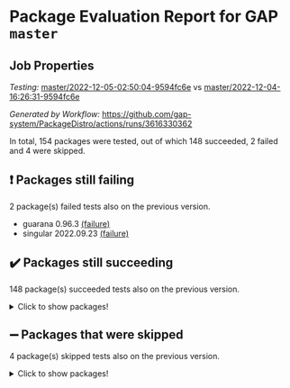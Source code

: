 # Package Evaluation Report for GAP `master`

## Job Properties

*Testing:* [master/2022-12-05-02:50:04-9594fc6e](https://github.com/gap-system/PackageDistro/blob/data/reports/master/2022-12-05-02:50:04-9594fc6e) vs [master/2022-12-04-16:26:31-9594fc6e](https://github.com/gap-system/PackageDistro/blob/data/reports/master/2022-12-04-16:26:31-9594fc6e)

*Generated by Workflow:* https://github.com/gap-system/PackageDistro/actions/runs/3616330362

In total, 154 packages were tested, out of which 148 succeeded, 2 failed and 4 were skipped.

## :exclamation: Packages still failing

2 package(s) failed tests also on the previous version.
- guarana 0.96.3 [(failure)](https://github.com/gap-system/PackageDistro/actions/runs/3616330362/jobs/6094312993)
- singular 2022.09.23 [(failure)](https://github.com/gap-system/PackageDistro/actions/runs/3616330362/jobs/6094318681)

## :heavy_check_mark: Packages still succeeding

148 package(s) succeeded tests also on the previous version.
<details><summary>Click to show packages!</summary>

- 4ti2interface 2022.09-01 [(success)](https://github.com/gap-system/PackageDistro/actions/runs/3616330362/jobs/6094308362)
- ace 5.6.1 [(success)](https://github.com/gap-system/PackageDistro/actions/runs/3616330362/jobs/6094308479)
- aclib 1.3.2 [(success)](https://github.com/gap-system/PackageDistro/actions/runs/3616330362/jobs/6094308573)
- agt 0.3 [(success)](https://github.com/gap-system/PackageDistro/actions/runs/3616330362/jobs/6094308659)
- alnuth 3.2.1 [(success)](https://github.com/gap-system/PackageDistro/actions/runs/3616330362/jobs/6094308779)
- anupq 3.2.6 [(success)](https://github.com/gap-system/PackageDistro/actions/runs/3616330362/jobs/6094308860)
- atlasrep 2.1.6 [(success)](https://github.com/gap-system/PackageDistro/actions/runs/3616330362/jobs/6094308936)
- autodoc 2022.10.20 [(success)](https://github.com/gap-system/PackageDistro/actions/runs/3616330362/jobs/6094309002)
- automata 1.15 [(success)](https://github.com/gap-system/PackageDistro/actions/runs/3616330362/jobs/6094309081)
- automgrp 1.3.2 [(success)](https://github.com/gap-system/PackageDistro/actions/runs/3616330362/jobs/6094309152)
- autpgrp 1.11 [(success)](https://github.com/gap-system/PackageDistro/actions/runs/3616330362/jobs/6094309227)
- cap 2022.11-28 [(success)](https://github.com/gap-system/PackageDistro/actions/runs/3616330362/jobs/6094309307)
- caratinterface 2.3.4 [(success)](https://github.com/gap-system/PackageDistro/actions/runs/3616330362/jobs/6094309398)
- cddinterface 2022.11.01 [(success)](https://github.com/gap-system/PackageDistro/actions/runs/3616330362/jobs/6094309491)
- circle 1.6.5 [(success)](https://github.com/gap-system/PackageDistro/actions/runs/3616330362/jobs/6094309566)
- classicpres 1.22 [(success)](https://github.com/gap-system/PackageDistro/actions/runs/3616330362/jobs/6094309649)
- cohomolo 1.6.10 [(success)](https://github.com/gap-system/PackageDistro/actions/runs/3616330362/jobs/6094309716)
- congruence 1.2.4 [(success)](https://github.com/gap-system/PackageDistro/actions/runs/3616330362/jobs/6094309801)
- corelg 1.56 [(success)](https://github.com/gap-system/PackageDistro/actions/runs/3616330362/jobs/6094309886)
- crime 1.6 [(success)](https://github.com/gap-system/PackageDistro/actions/runs/3616330362/jobs/6094309980)
- crisp 1.4.5 [(success)](https://github.com/gap-system/PackageDistro/actions/runs/3616330362/jobs/6094310059)
- crypting 0.10.4 [(success)](https://github.com/gap-system/PackageDistro/actions/runs/3616330362/jobs/6094310161)
- cryst 4.1.25 [(success)](https://github.com/gap-system/PackageDistro/actions/runs/3616330362/jobs/6094310242)
- crystcat 1.1.10 [(success)](https://github.com/gap-system/PackageDistro/actions/runs/3616330362/jobs/6094310316)
- ctbllib 1.3.4 [(success)](https://github.com/gap-system/PackageDistro/actions/runs/3616330362/jobs/6094310393)
- cubefree 1.19 [(success)](https://github.com/gap-system/PackageDistro/actions/runs/3616330362/jobs/6094310468)
- curlinterface 2.3.1 [(success)](https://github.com/gap-system/PackageDistro/actions/runs/3616330362/jobs/6094310537)
- cvec 2.7.6 [(success)](https://github.com/gap-system/PackageDistro/actions/runs/3616330362/jobs/6094310621)
- datastructures 0.3.0 [(success)](https://github.com/gap-system/PackageDistro/actions/runs/3616330362/jobs/6094310689)
- deepthought 1.0.6 [(success)](https://github.com/gap-system/PackageDistro/actions/runs/3616330362/jobs/6094310770)
- design 1.7 [(success)](https://github.com/gap-system/PackageDistro/actions/runs/3616330362/jobs/6094310842)
- difsets 2.3.1 [(success)](https://github.com/gap-system/PackageDistro/actions/runs/3616330362/jobs/6094310912)
- digraphs 1.6.0 [(success)](https://github.com/gap-system/PackageDistro/actions/runs/3616330362/jobs/6094310993)
- edim 1.3.6 [(success)](https://github.com/gap-system/PackageDistro/actions/runs/3616330362/jobs/6094311064)
- example 4.3.2 [(success)](https://github.com/gap-system/PackageDistro/actions/runs/3616330362/jobs/6094311147)
- examplesforhomalg 2022.11-01 [(success)](https://github.com/gap-system/PackageDistro/actions/runs/3616330362/jobs/6094311245)
- factint 1.6.3 [(success)](https://github.com/gap-system/PackageDistro/actions/runs/3616330362/jobs/6094311333)
- ferret 1.0.9 [(success)](https://github.com/gap-system/PackageDistro/actions/runs/3616330362/jobs/6094311406)
- fga 1.4.0 [(success)](https://github.com/gap-system/PackageDistro/actions/runs/3616330362/jobs/6094311498)
- fining 1.5.1 [(success)](https://github.com/gap-system/PackageDistro/actions/runs/3616330362/jobs/6094311573)
- float 1.0.3 [(success)](https://github.com/gap-system/PackageDistro/actions/runs/3616330362/jobs/6094311656)
- format 1.4.3 [(success)](https://github.com/gap-system/PackageDistro/actions/runs/3616330362/jobs/6094311739)
- forms 1.2.9 [(success)](https://github.com/gap-system/PackageDistro/actions/runs/3616330362/jobs/6094311827)
- fplsa 1.2.5 [(success)](https://github.com/gap-system/PackageDistro/actions/runs/3616330362/jobs/6094311921)
- fr 2.4.12 [(success)](https://github.com/gap-system/PackageDistro/actions/runs/3616330362/jobs/6094311999)
- francy 1.2.5 [(success)](https://github.com/gap-system/PackageDistro/actions/runs/3616330362/jobs/6094312105)
- fwtree 1.3 [(success)](https://github.com/gap-system/PackageDistro/actions/runs/3616330362/jobs/6094312164)
- gapdoc 1.6.6 [(success)](https://github.com/gap-system/PackageDistro/actions/runs/3616330362/jobs/6094312241)
- gauss 2022.11-01 [(success)](https://github.com/gap-system/PackageDistro/actions/runs/3616330362/jobs/6094312328)
- gaussforhomalg 2022.08-03 [(success)](https://github.com/gap-system/PackageDistro/actions/runs/3616330362/jobs/6094312403)
- gbnp 1.0.5 [(success)](https://github.com/gap-system/PackageDistro/actions/runs/3616330362/jobs/6094312487)
- generalizedmorphismsforcap 2022.11-01 [(success)](https://github.com/gap-system/PackageDistro/actions/runs/3616330362/jobs/6094312560)
- genss 1.6.8 [(success)](https://github.com/gap-system/PackageDistro/actions/runs/3616330362/jobs/6094312634)
- gradedmodules 2022.09-02 [(success)](https://github.com/gap-system/PackageDistro/actions/runs/3616330362/jobs/6094312697)
- gradedringforhomalg 2022.11-01 [(success)](https://github.com/gap-system/PackageDistro/actions/runs/3616330362/jobs/6094312762)
- grape 4.8.5 [(success)](https://github.com/gap-system/PackageDistro/actions/runs/3616330362/jobs/6094312823)
- groupoids 1.71 [(success)](https://github.com/gap-system/PackageDistro/actions/runs/3616330362/jobs/6094312870)
- grpconst 2.6.3 [(success)](https://github.com/gap-system/PackageDistro/actions/runs/3616330362/jobs/6094312932)
- guava 3.17 [(success)](https://github.com/gap-system/PackageDistro/actions/runs/3616330362/jobs/6094313034)
- hap 1.47 [(success)](https://github.com/gap-system/PackageDistro/actions/runs/3616330362/jobs/6094313093)
- hapcryst 0.1.15 [(success)](https://github.com/gap-system/PackageDistro/actions/runs/3616330362/jobs/6094313166)
- hecke 1.5.3 [(success)](https://github.com/gap-system/PackageDistro/actions/runs/3616330362/jobs/6094313229)
- help 3.5 [(success)](https://github.com/gap-system/PackageDistro/actions/runs/3616330362/jobs/6094313299)
- homalg 2022.11-01 [(success)](https://github.com/gap-system/PackageDistro/actions/runs/3616330362/jobs/6094313375)
- homalgtocas 2022.11-02 [(success)](https://github.com/gap-system/PackageDistro/actions/runs/3616330362/jobs/6094313469)
- idrel 2.44 [(success)](https://github.com/gap-system/PackageDistro/actions/runs/3616330362/jobs/6094313551)
- images 1.3.1 [(success)](https://github.com/gap-system/PackageDistro/actions/runs/3616330362/jobs/6094313615)
- intpic 0.3.0 [(success)](https://github.com/gap-system/PackageDistro/actions/runs/3616330362/jobs/6094313705)
- io 4.8.0 [(success)](https://github.com/gap-system/PackageDistro/actions/runs/3616330362/jobs/6094313785)
- io_forhomalg 2022.11-01 [(success)](https://github.com/gap-system/PackageDistro/actions/runs/3616330362/jobs/6094313859)
- irredsol 1.4.4 [(success)](https://github.com/gap-system/PackageDistro/actions/runs/3616330362/jobs/6094313920)
- json 2.1.1 [(success)](https://github.com/gap-system/PackageDistro/actions/runs/3616330362/jobs/6094314009)
- jupyterkernel 1.4.1 [(success)](https://github.com/gap-system/PackageDistro/actions/runs/3616330362/jobs/6094314113)
- jupyterviz 1.5.6 [(success)](https://github.com/gap-system/PackageDistro/actions/runs/3616330362/jobs/6094314196)
- kan 1.34 [(success)](https://github.com/gap-system/PackageDistro/actions/runs/3616330362/jobs/6094314283)
- kbmag 1.5.10 [(success)](https://github.com/gap-system/PackageDistro/actions/runs/3616330362/jobs/6094314376)
- laguna 3.9.5 [(success)](https://github.com/gap-system/PackageDistro/actions/runs/3616330362/jobs/6094314472)
- liealgdb 2.2.1 [(success)](https://github.com/gap-system/PackageDistro/actions/runs/3616330362/jobs/6094314547)
- liepring 2.8 [(success)](https://github.com/gap-system/PackageDistro/actions/runs/3616330362/jobs/6094314640)
- liering 2.4.2 [(success)](https://github.com/gap-system/PackageDistro/actions/runs/3616330362/jobs/6094314724)
- linearalgebraforcap 2022.11-07 [(success)](https://github.com/gap-system/PackageDistro/actions/runs/3616330362/jobs/6094314813)
- localizeringforhomalg 2022.11-01 [(success)](https://github.com/gap-system/PackageDistro/actions/runs/3616330362/jobs/6094314963)
- loops 3.4.3 [(success)](https://github.com/gap-system/PackageDistro/actions/runs/3616330362/jobs/6094315067)
- lpres 1.0.3 [(success)](https://github.com/gap-system/PackageDistro/actions/runs/3616330362/jobs/6094315145)
- majoranaalgebras 1.5 [(success)](https://github.com/gap-system/PackageDistro/actions/runs/3616330362/jobs/6094315244)
- mapclass 1.4.6 [(success)](https://github.com/gap-system/PackageDistro/actions/runs/3616330362/jobs/6094315343)
- matgrp 0.70 [(success)](https://github.com/gap-system/PackageDistro/actions/runs/3616330362/jobs/6094315440)
- matricesforhomalg 2022.12-01 [(success)](https://github.com/gap-system/PackageDistro/actions/runs/3616330362/jobs/6094315529)
- modisom 2.5.3 [(success)](https://github.com/gap-system/PackageDistro/actions/runs/3616330362/jobs/6094315621)
- modulepresentationsforcap 2022.11-02 [(success)](https://github.com/gap-system/PackageDistro/actions/runs/3616330362/jobs/6094315715)
- modules 2022.11-01 [(success)](https://github.com/gap-system/PackageDistro/actions/runs/3616330362/jobs/6094315802)
- monoidalcategories 2022.11-05 [(success)](https://github.com/gap-system/PackageDistro/actions/runs/3616330362/jobs/6094315907)
- nconvex 2022.09-01 [(success)](https://github.com/gap-system/PackageDistro/actions/runs/3616330362/jobs/6094316002)
- nilmat 1.4.2 [(success)](https://github.com/gap-system/PackageDistro/actions/runs/3616330362/jobs/6094316104)
- nock 1.5 [(success)](https://github.com/gap-system/PackageDistro/actions/runs/3616330362/jobs/6094316186)
- normalizinterface 1.3.5 [(success)](https://github.com/gap-system/PackageDistro/actions/runs/3616330362/jobs/6094316279)
- nq 2.5.9 [(success)](https://github.com/gap-system/PackageDistro/actions/runs/3616330362/jobs/6094316363)
- numericalsgps 1.3.1 [(success)](https://github.com/gap-system/PackageDistro/actions/runs/3616330362/jobs/6094316445)
- openmath 11.5.1 [(success)](https://github.com/gap-system/PackageDistro/actions/runs/3616330362/jobs/6094316533)
- orb 4.9.0 [(success)](https://github.com/gap-system/PackageDistro/actions/runs/3616330362/jobs/6094316612)
- packagemanager 1.3.2 [(success)](https://github.com/gap-system/PackageDistro/actions/runs/3616330362/jobs/6094316683)
- patternclass 2.4.3 [(success)](https://github.com/gap-system/PackageDistro/actions/runs/3616330362/jobs/6094316759)
- permut 2.0.4 [(success)](https://github.com/gap-system/PackageDistro/actions/runs/3616330362/jobs/6094316834)
- polenta 1.3.10 [(success)](https://github.com/gap-system/PackageDistro/actions/runs/3616330362/jobs/6094316906)
- polymaking 0.8.6 [(success)](https://github.com/gap-system/PackageDistro/actions/runs/3616330362/jobs/6094316980)
- primgrp 3.4.2 [(success)](https://github.com/gap-system/PackageDistro/actions/runs/3616330362/jobs/6094317068)
- profiling 2.5.1 [(success)](https://github.com/gap-system/PackageDistro/actions/runs/3616330362/jobs/6094317154)
- qpa 1.34 [(success)](https://github.com/gap-system/PackageDistro/actions/runs/3616330362/jobs/6094317242)
- quagroup 1.8.3 [(success)](https://github.com/gap-system/PackageDistro/actions/runs/3616330362/jobs/6094317350)
- radiroot 2.9 [(success)](https://github.com/gap-system/PackageDistro/actions/runs/3616330362/jobs/6094317457)
- rcwa 4.7.0 [(success)](https://github.com/gap-system/PackageDistro/actions/runs/3616330362/jobs/6094317558)
- rds 1.8 [(success)](https://github.com/gap-system/PackageDistro/actions/runs/3616330362/jobs/6094317652)
- recog 1.4.2 [(success)](https://github.com/gap-system/PackageDistro/actions/runs/3616330362/jobs/6094317753)
- repndecomp 1.2.1 [(success)](https://github.com/gap-system/PackageDistro/actions/runs/3616330362/jobs/6094317845)
- repsn 3.1.0 [(success)](https://github.com/gap-system/PackageDistro/actions/runs/3616330362/jobs/6094317939)
- resclasses 4.7.3 [(success)](https://github.com/gap-system/PackageDistro/actions/runs/3616330362/jobs/6094318024)
- ringsforhomalg 2022.11-01 [(success)](https://github.com/gap-system/PackageDistro/actions/runs/3616330362/jobs/6094318098)
- sco 2022.09-01 [(success)](https://github.com/gap-system/PackageDistro/actions/runs/3616330362/jobs/6094318183)
- scscp 2.3.1 [(success)](https://github.com/gap-system/PackageDistro/actions/runs/3616330362/jobs/6094318295)
- semigroups 5.2.0 [(success)](https://github.com/gap-system/PackageDistro/actions/runs/3616330362/jobs/6094318368)
- sglppow 2.3 [(success)](https://github.com/gap-system/PackageDistro/actions/runs/3616330362/jobs/6094318460)
- sgpviz 0.999.5 [(success)](https://github.com/gap-system/PackageDistro/actions/runs/3616330362/jobs/6094318533)
- simpcomp 2.1.14 [(success)](https://github.com/gap-system/PackageDistro/actions/runs/3616330362/jobs/6094318619)
- sla 1.5.3 [(success)](https://github.com/gap-system/PackageDistro/actions/runs/3616330362/jobs/6094318751)
- smallgrp 1.5.1 [(success)](https://github.com/gap-system/PackageDistro/actions/runs/3616330362/jobs/6094318825)
- smallsemi 0.6.13 [(success)](https://github.com/gap-system/PackageDistro/actions/runs/3616330362/jobs/6094318891)
- sonata 2.9.5 [(success)](https://github.com/gap-system/PackageDistro/actions/runs/3616330362/jobs/6094318956)
- sophus 1.27 [(success)](https://github.com/gap-system/PackageDistro/actions/runs/3616330362/jobs/6094319038)
- spinsym 1.5.2 [(success)](https://github.com/gap-system/PackageDistro/actions/runs/3616330362/jobs/6094319109)
- standardff 0.9.4 [(success)](https://github.com/gap-system/PackageDistro/actions/runs/3616330362/jobs/6094319167)
- symbcompcc 1.3.2 [(success)](https://github.com/gap-system/PackageDistro/actions/runs/3616330362/jobs/6094319239)
- thelma 1.3 [(success)](https://github.com/gap-system/PackageDistro/actions/runs/3616330362/jobs/6094319301)
- tomlib 1.2.9 [(success)](https://github.com/gap-system/PackageDistro/actions/runs/3616330362/jobs/6094319378)
- toolsforhomalg 2022.10-01 [(success)](https://github.com/gap-system/PackageDistro/actions/runs/3616330362/jobs/6094319443)
- toric 1.9.5 [(success)](https://github.com/gap-system/PackageDistro/actions/runs/3616330362/jobs/6094319513)
- toricvarieties 2022.07.13 [(success)](https://github.com/gap-system/PackageDistro/actions/runs/3616330362/jobs/6094319584)
- transgrp 3.6.3 [(success)](https://github.com/gap-system/PackageDistro/actions/runs/3616330362/jobs/6094319652)
- ugaly 4.0.3 [(success)](https://github.com/gap-system/PackageDistro/actions/runs/3616330362/jobs/6094319739)
- unipot 1.5 [(success)](https://github.com/gap-system/PackageDistro/actions/runs/3616330362/jobs/6094319815)
- unitlib 4.1.0 [(success)](https://github.com/gap-system/PackageDistro/actions/runs/3616330362/jobs/6094319880)
- utils 0.81 [(success)](https://github.com/gap-system/PackageDistro/actions/runs/3616330362/jobs/6094319968)
- uuid 0.7 [(success)](https://github.com/gap-system/PackageDistro/actions/runs/3616330362/jobs/6094320059)
- walrus 0.9991 [(success)](https://github.com/gap-system/PackageDistro/actions/runs/3616330362/jobs/6094320117)
- wedderga 4.10.2 [(success)](https://github.com/gap-system/PackageDistro/actions/runs/3616330362/jobs/6094320184)
- xmod 2.88 [(success)](https://github.com/gap-system/PackageDistro/actions/runs/3616330362/jobs/6094320242)
- xmodalg 1.23 [(success)](https://github.com/gap-system/PackageDistro/actions/runs/3616330362/jobs/6094320297)
- yangbaxter 0.10.1 [(success)](https://github.com/gap-system/PackageDistro/actions/runs/3616330362/jobs/6094320352)
- zeromqinterface 0.14 [(success)](https://github.com/gap-system/PackageDistro/actions/runs/3616330362/jobs/6094320405)
</details>

## :heavy_minus_sign: Packages that were skipped

4 package(s) skipped tests also on the previous version.
<details><summary>Click to show packages!</summary>

- browse 1.8.18 [(skipped)](https://github.com/gap-system/PackageDistro/actions/runs/3616330362/jobs/6094179362)
- itc 1.5.1 [(skipped)](https://github.com/gap-system/PackageDistro/actions/runs/3616330362/jobs/6094179362)
- polycyclic 2.16 [(skipped)](https://github.com/gap-system/PackageDistro/actions/runs/3616330362/jobs/6094179362)
- xgap 4.31 [(skipped)](https://github.com/gap-system/PackageDistro/actions/runs/3616330362/jobs/6094179362)
</details>

